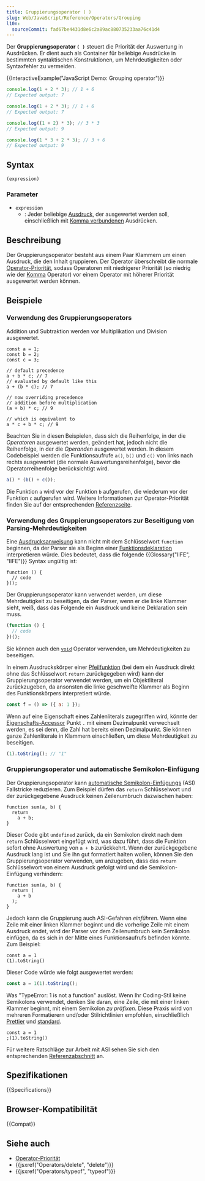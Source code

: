 ```yaml
---
title: Gruppierungsoperator ( )
slug: Web/JavaScript/Reference/Operators/Grouping
l10n:
  sourceCommit: fad67be4431d8e6c2a89ac880735233aa76c41d4
---
```


Der **Gruppierungsoperator `( )`** steuert die Priorität der Auswertung in Ausdrücken. Er dient auch als Container für beliebige Ausdrücke in bestimmten syntaktischen Konstruktionen, um Mehrdeutigkeiten oder Syntaxfehler zu vermeiden.

{{InteractiveExample("JavaScript Demo: Grouping operator")}}

```js interactive-example
console.log(1 + 2 * 3); // 1 + 6
// Expected output: 7

console.log(1 + 2 * 3); // 1 + 6
// Expected output: 7

console.log((1 + 2) * 3); // 3 * 3
// Expected output: 9

console.log(1 * 3 + 2 * 3); // 3 + 6
// Expected output: 9
```

## Syntax

```js-nolint
(expression)
```

### Parameter

- `expression`
  - : Jeder beliebige [Ausdruck](/de/docs/Web/JavaScript/Reference/Operators), der ausgewertet werden soll, einschließlich mit [Komma verbundenen](/de/docs/Web/JavaScript/Reference/Operators/Comma_operator) Ausdrücken.

## Beschreibung

Der Gruppierungsoperator besteht aus einem Paar Klammern um einen Ausdruck, die den Inhalt gruppieren. Der Operator überschreibt die normale [Operator-Priorität](/de/docs/Web/JavaScript/Reference/Operators/Operator_precedence), sodass Operatoren mit niedrigerer Priorität (so niedrig wie der [Komma](/de/docs/Web/JavaScript/Reference/Operators/Comma_operator) Operator) vor einem Operator mit höherer Priorität ausgewertet werden können.

## Beispiele

### Verwendung des Gruppierungsoperators

Addition und Subtraktion werden vor Multiplikation und Division ausgewertet.

```js-nolint
const a = 1;
const b = 2;
const c = 3;

// default precedence
a + b * c; // 7
// evaluated by default like this
a + (b * c); // 7

// now overriding precedence
// addition before multiplication
(a + b) * c; // 9

// which is equivalent to
a * c + b * c; // 9
```

Beachten Sie in diesen Beispielen, dass sich die Reihenfolge, in der die _Operatoren_ ausgewertet werden, geändert hat, jedoch nicht die Reihenfolge, in der die _Operanden_ ausgewertet werden. In diesem Codebeispiel werden die Funktionsaufrufe `a()`, `b()` und `c()` von links nach rechts ausgewertet (die normale Auswertungsreihenfolge), bevor die Operatorreihenfolge berücksichtigt wird.

```js
a() * (b() + c());
```

Die Funktion `a` wird vor der Funktion `b` aufgerufen, die wiederum vor der Funktion `c` aufgerufen wird. Weitere Informationen zur Operator-Priorität finden Sie auf der entsprechenden [Referenzseite](/de/docs/Web/JavaScript/Reference/Operators/Operator_precedence).

### Verwendung des Gruppierungsoperators zur Beseitigung von Parsing-Mehrdeutigkeiten

Eine [Ausdrucksanweisung](/de/docs/Web/JavaScript/Reference/Statements/Expression_statement) kann nicht mit dem Schlüsselwort `function` beginnen, da der Parser sie als Beginn einer [Funktionsdeklaration](/de/docs/Web/JavaScript/Reference/Statements/function) interpretieren würde. Dies bedeutet, dass die folgende {{Glossary("IIFE", "IIFE")}} Syntax ungültig ist:

```js-nolint example-bad
function () {
  // code
}();
```

Der Gruppierungsoperator kann verwendet werden, um diese Mehrdeutigkeit zu beseitigen, da der Parser, wenn er die linke Klammer sieht, weiß, dass das Folgende ein Ausdruck und keine Deklaration sein muss.

```js
(function () {
  // code
})();
```

Sie können auch den [`void`](/de/docs/Web/JavaScript/Reference/Operators/void#immediately_invoked_function_expressions) Operator verwenden, um Mehrdeutigkeiten zu beseitigen.

In einem Ausdruckskörper einer [Pfeilfunktion](/de/docs/Web/JavaScript/Reference/Functions/Arrow_functions) (bei dem ein Ausdruck direkt ohne das Schlüsselwort `return` zurückgegeben wird) kann der Gruppierungsoperator verwendet werden, um ein Objektliteral zurückzugeben, da ansonsten die linke geschweifte Klammer als Beginn des Funktionskörpers interpretiert würde.

```js
const f = () => ({ a: 1 });
```

Wenn auf eine Eigenschaft eines Zahlenliterals zugegriffen wird, könnte der [Eigenschafts-Accessor](/de/docs/Web/JavaScript/Reference/Operators/Property_accessors) Punkt `.` mit einem Dezimalpunkt verwechselt werden, es sei denn, die Zahl hat bereits einen Dezimalpunkt. Sie können ganze Zahlenliterale in Klammern einschließen, um diese Mehrdeutigkeit zu beseitigen.

```js
(1).toString(); // "1"
```

<!-- TODO in the future we can add a decorator section -->

### Gruppierungsoperator und automatische Semikolon-Einfügung

Der Gruppierungsoperator kann [automatische Semikolon-Einfügungs](/de/docs/Web/JavaScript/Reference/Lexical_grammar#automatic_semicolon_insertion) (ASI) Fallstricke reduzieren. Zum Beispiel dürfen das `return` Schlüsselwort und der zurückgegebene Ausdruck keinen Zeilenumbruch dazwischen haben:

```js-nolint example-bad
function sum(a, b) {
  return
    a + b;
}
```

Dieser Code gibt `undefined` zurück, da ein Semikolon direkt nach dem `return` Schlüsselwort eingefügt wird, was dazu führt, dass die Funktion sofort ohne Auswertung von `a + b` zurückkehrt. Wenn der zurückgegebene Ausdruck lang ist und Sie ihn gut formatiert halten wollen, können Sie den Gruppierungsoperator verwenden, um anzugeben, dass das `return` Schlüsselwort von einem Ausdruck gefolgt wird und die Semikolon-Einfügung verhindern:

```js-nolint example-good
function sum(a, b) {
  return (
    a + b
  );
}
```

Jedoch kann die Gruppierung auch ASI-Gefahren _einführen_. Wenn eine Zeile mit einer linken Klammer beginnt und die vorherige Zeile mit einem Ausdruck endet, wird der Parser vor dem Zeilenumbruch kein Semikolon einfügen, da es sich in der Mitte eines Funktionsaufrufs befinden könnte. Zum Beispiel:

```js-nolint example-bad
const a = 1
(1).toString()
```

Dieser Code würde wie folgt ausgewertet werden:

```js
const a = 1(1).toString();
```

Was "TypeError: 1 is not a function" auslöst. Wenn Ihr Coding-Stil keine Semikolons verwendet, denken Sie daran, eine Zeile, die mit einer linken Klammer beginnt, mit einem Semikolon _zu präfixen_. Diese Praxis wird von mehreren Formatierern und/oder Stilrichtlinien empfohlen, einschließlich [Prettier](https://prettier.io/docs/rationale.html#semicolons) und [standard](https://standardjs.com/rules.html#semicolons).

```js-nolint example-good
const a = 1
;(1).toString()
```

Für weitere Ratschläge zur Arbeit mit ASI sehen Sie sich den entsprechenden [Referenzabschnitt](/de/docs/Web/JavaScript/Reference/Lexical_grammar#automatic_semicolon_insertion) an.

## Spezifikationen

{{Specifications}}

## Browser-Kompatibilität

{{Compat}}

## Siehe auch

- [Operator-Priorität](/de/docs/Web/JavaScript/Reference/Operators/Operator_precedence)
- {{jsxref("Operators/delete", "delete")}}
- {{jsxref("Operators/typeof", "typeof")}}
